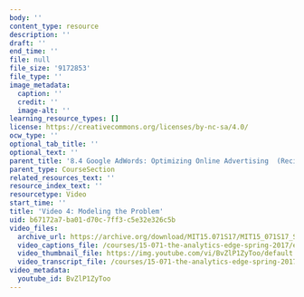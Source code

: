 ```yaml
---
body: ''
content_type: resource
description: ''
draft: ''
end_time: ''
file: null
file_size: '9172853'
file_type: ''
image_metadata:
  caption: ''
  credit: ''
  image-alt: ''
learning_resource_types: []
license: https://creativecommons.org/licenses/by-nc-sa/4.0/
ocw_type: ''
optional_tab_title: ''
optional_text: ''
parent_title: '8.4 Google AdWords: Optimizing Online Advertising  (Recitation)'
parent_type: CourseSection
related_resources_text: ''
resource_index_text: ''
resourcetype: Video
start_time: ''
title: 'Video 4: Modeling the Problem'
uid: b67172a7-ba01-d70c-7ff3-c5e32e326c5b
video_files:
  archive_url: https://archive.org/download/MIT15.071S17/MIT15_071S17_Session_8.4.05_300k.mp4
  video_captions_file: /courses/15-071-the-analytics-edge-spring-2017/efec706afead50869253b58f52ba1c15_BvZlP1ZyToo.vtt
  video_thumbnail_file: https://img.youtube.com/vi/BvZlP1ZyToo/default.jpg
  video_transcript_file: /courses/15-071-the-analytics-edge-spring-2017/6b0878a10395566b35bccf1909149021_BvZlP1ZyToo.pdf
video_metadata:
  youtube_id: BvZlP1ZyToo
---
```

